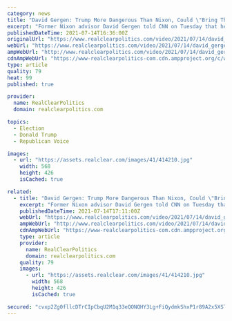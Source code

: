 ```yaml
---
category: news
title: "David Gergen: Trump More Dangerous Than Nixon, Could \"Bring The Whole System Down\""
excerpt: "Former Nixon advisor David Gergen told CNN on Tuesday that he fears President Trump was \"more dangerous\" than Richard Nixon because he was \"crazy.\" \"what we worried about with Trump was that he was crazy,"
publishedDateTime: 2021-07-14T16:36:00Z
originalUrl: "https://www.realclearpolitics.com/video/2021/07/14/david_gergen_trump_more_dangerous_than_nixon_could_bring_the_whole_system_down.html"
webUrl: "https://www.realclearpolitics.com/video/2021/07/14/david_gergen_trump_more_dangerous_than_nixon_could_bring_the_whole_system_down.html"
ampWebUrl: "http://www.realclearpolitics.com/video/2021/07/14/david_gergen_trump_more_dangerous_than_nixon_could_bring_the_whole_system_down.amp.html"
cdnAmpWebUrl: "https://www-realclearpolitics-com.cdn.ampproject.org/c/www.realclearpolitics.com/video/2021/07/14/david_gergen_trump_more_dangerous_than_nixon_could_bring_the_whole_system_down.amp.html"
type: article
quality: 79
heat: 99
published: true

provider:
  name: RealClearPolitics
  domain: realclearpolitics.com

topics:
  - Election
  - Donald Trump
  - Republican Voice

images:
  - url: "https://assets.realclear.com/images/41/414210.jpg"
    width: 568
    height: 426
    isCached: true

related:
  - title: "David Gergen: Trump More Dangerous Than Nixon, Could \"Bring The Whole System Down\""
    excerpt: "Former Nixon advisor David Gergen told CNN on Tuesday that he fears President Trump was \"more dangerous\" than Richard Nixon because he was \"crazy.\" \"what we worried about with Trump was that he was crazy,"
    publishedDateTime: 2021-07-14T17:11:00Z
    webUrl: "https://www.realclearpolitics.com/video/2021/07/14/david_gergen_trump_more_dangerous_than_nixon_could_bring_the_whole_system_down.html#!"
    ampWebUrl: "http://www.realclearpolitics.com/video/2021/07/14/david_gergen_trump_more_dangerous_than_nixon_could_bring_the_whole_system_down.amp.html"
    cdnAmpWebUrl: "https://www-realclearpolitics-com.cdn.ampproject.org/c/www.realclearpolitics.com/video/2021/07/14/david_gergen_trump_more_dangerous_than_nixon_could_bring_the_whole_system_down.amp.html"
    type: article
    provider:
      name: RealClearPolitics
      domain: realclearpolitics.com
    quality: 79
    images:
      - url: "https://assets.realclear.com/images/41/414210.jpg"
        width: 568
        height: 426
        isCached: true

secured: "cvxp2Zg0fllcDTrCIpCbqU2M1q33eQONQHY3Lg+FiQydmkShxP1r89A2x5XST5ErnxxYMSMS9+Px56X+vQ43ARycLYLRTlVo2m9L4rysC/RJhgxGADJ3ule2uNwmq+TWelS9IX7jt0BpY9dhMqZiyjlJGBspUvFyVWabLH9UShMqDEmGpuIoBQWUX+/bIuo4/4urxrYF8cVClUU0QcyrxMgRDjw0ZjTDfSit+ekv8K44PSZ+glgg0KneqYL4dcV+alQX0CqweyrlC9Qs/cZz0w2Wl3rex/8qXgvdT9sw1kkBGl+p//jyshHnrU60lEhgfzi+NguQzpOBLm0gGBAJUFju+bH5Hb12VLSejNIZ8aE=;GdkNt4n3U1eDQLV6f60r/g=="
---
```


